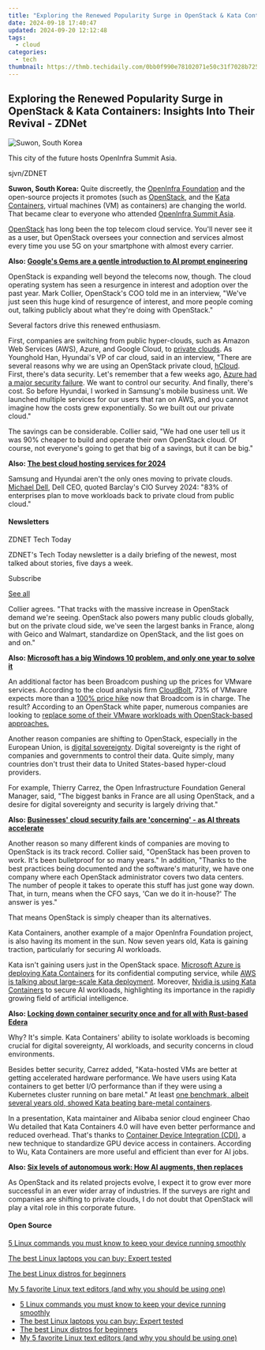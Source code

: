 ```yaml
---
title: "Exploring the Renewed Popularity Surge in OpenStack & Kata Containers: Insights Into Their Revival - ZDNet"
date: 2024-09-18 17:40:47
updated: 2024-09-20 12:12:48
tags:
  - cloud
categories:
  - tech
thumbnail: https://thmb.techidaily.com/0bb0f990e78102071e50c31f7028b725d7f6b1084837b38e9693d564989750d9.jpg
---
```


## Exploring the Renewed Popularity Surge in OpenStack & Kata Containers: Insights Into Their Revival - ZDNet

![Suwon, South Korea](https://www.zdnet.com/a/img/resize/2e734ba85b820507232b732c35fc2a437ac53c36/2024/09/04/f48ab108-b5dc-4606-9e1f-e56bf920fbbd/suwon-south-korea.jpg?auto=webp&width=1280)

This city of the future hosts OpenInfra Summit Asia. 

sjvn/ZDNET

**Suwon, South Korea:** Quite discreetly, the [OpenInfra Foundation](https://openinfra.dev/) and the open-source projects it promotes (such as [OpenStack](https://www.openstack.org/), and the [Kata Containers](https://katacontainers.io/), virtual machines (VM) as containers) are changing the world. That became clear to everyone who attended [OpenInfra Summit Asia](https://2024.openinfraasia.org/). 

[OpenStack](https://www.zdnet.com/article/openstack-from-austin-to-zed/) has long been the top telecom cloud service. You'll never see it as a user, but OpenStack oversees your connection and services almost every time you use 5G on your smartphone with almost every carrier. 

**Also: [Google's Gems are a gentle introduction to AI prompt engineering](https://www.zdnet.com/article/googles-gems-are-a-gentle-introduction-to-ai-prompt-engineering/)**

OpenStack is expanding well beyond the telecoms now, though. The cloud operating system has seen a resurgence in interest and adoption over the past year. Mark Collier, OpenStack's COO told me in an interview, "We've just seen this huge kind of resurgence of interest, and more people coming out, talking publicly about what they're doing with OpenStack."

Several factors drive this renewed enthusiasm.

First, companies are switching from public hyper-clouds, such as Amazon Web Services (AWS), Azure, and Google Cloud, to [private clouds](https://www.zdnet.com/paid-content/article/different-flavors-of-private-cloud/). As Younghold Han, Hyundai's VP of car cloud, said in an interview, "There are several reasons why we are using an OpenStack private cloud, [hCloud](https://www.hyundai.co.kr/story/CONT0000000000159670). First, there's data security. Let's remember that a few weeks ago, [Azure had a major security failure](https://techcrunch.com/2024/04/09/microsoft-employees-exposed-internal-passwords-security-lapse/). We want to control our security. And finally, there's cost. So before Hyundai, I worked in Samsung's mobile business unit. We launched multiple services for our users that ran on AWS, and you cannot imagine how the costs grew exponentially. So we built out our private cloud."

The savings can be considerable. Collier said, "We had one user tell us it was 90% cheaper to build and operate their own OpenStack cloud. Of course, not everyone's going to get that big of a savings, but it can be big." 

**Also: [The best cloud hosting services for 2024](https://www.zdnet.com/article/best-cloud-hosting/)**

Samsung and Hyundai aren't the only ones moving to private clouds. [Michael Dell](https://www.linkedin.com/feed/update/), Dell CEO, quoted Barclay's CIO Survey 2024: "83% of enterprises plan to move workloads back to private cloud from public cloud." 

#### Newsletters

ZDNET Tech Today

ZDNET's Tech Today newsletter is a daily briefing of the newest, most talked about stories, five days a week.

 Subscribe

[See all](https://www.zdnet.com/newsletters/)

Collier agrees. "That tracks with the massive increase in OpenStack demand we're seeing. OpenStack also powers many public clouds globally, but on the private cloud side, we've seen the largest banks in France, along with Geico and Walmart, standardize on OpenStack, and the list goes on and on."

**Also: [Microsoft has a big Windows 10 problem, and only one year to solve it](https://www.zdnet.com/article/microsoft-has-a-big-windows-10-problem-and-only-one-year-to-solve-it/)**

An additional factor has been Broadcom pushing up the prices for VMware services. According to the cloud analysis firm [CloudBolt](https://www.cloudbolt.io/), 73% of VMware expects more than a [100% price hike](https://www.cloudbolt.io/industry-research/vmware-acquisition-aftermath/) now that Broadcom is in charge. The result? According to an OpenStack white paper, numerous companies are looking to [replace some of their VMware workloads with OpenStack-based approaches.](https://www.openstack.org/vmware-migration-to-openstack-white-paper) 

Another reason companies are shifting to OpenStack, especially in the European Union, is [digital sovereignty](https://www.zdnet.com/article/microsoft-poses-threat-to-germanys-digital-sovereignty-warns-study/). Digital sovereignty is the right of companies and governments to control their data. Quite simply, many countries don't trust their data to United States-based hyper-cloud providers. 

For example, Thierry Carrez, the Open Infrastructure Foundation General Manager, said, "The biggest banks in France are all using OpenStack, and a desire for digital sovereignty and security is largely driving that."

**Also: [Businesses' cloud security fails are 'concerning' - as AI threats accelerate](https://www.zdnet.com/article/businesses-cloud-security-fails-are-concerning-as-ai-threats-accelerate/)**

Another reason so many different kinds of companies are moving to OpenStack is its track record. Collier said, "OpenStack has been proven to work. It's been bulletproof for so many years." In addition, "Thanks to the best practices being documented and the software's maturity, we have one company where each OpenStack administrator covers two data centers. The number of people it takes to operate this stuff has just gone way down. That, in turn, means when the CFO says, 'Can we do it in-house?' The answer is yes." 

That means OpenStack is simply cheaper than its alternatives. 

Kata Containers, another example of a major OpenInfra Foundation project, is also having its moment in the sun. Now seven years old, Kata is gaining traction, particularly for securing AI workloads. 

Kata isn't gaining users just in the OpenStack space. [Microsoft Azure is deploying Kata Containers](https://techcommunity.microsoft.com/t5/azure-confidential-computing/aligning-with-kata-confidential-containers-to-achieve-zero-trust/ba-p/3797876) for its confidential computing service, while [AWS is talking about large-scale Kata deployment](https://buy.geni.us/Proxy.ashx?TSID=368250&GR%5FURL=https%3A%2F%2Faws.amazon.com%2Fblogs%2Fcontainers%2Fenhancing-kubernetes-workload-isolation-and-security-using-kata-containers%2F%3Ftag%3Dzd-buy-button-20%26ascsubtag%3D%5F%5FCOM%5FCLICK%5FID%5F%5F%7C1c956433-3e03-4288-9939-ce25727a702a%7Cdtp&dtb=1). Moreover, [Nvidia is using Kata Containers](https://docs.nvidia.com/datacenter/cloud-native/gpu-operator/latest/gpu-operator-kata.html) to secure AI workloads, highlighting its importance in the rapidly growing field of artificial intelligence.

**Also: [Locking down container security once and for all with Rust-based Edera](https://www.zdnet.com/article/locking-down-container-security-once-and-for-all-with-rust-based-edera/)**

Why? It's simple. Kata Containers' ability to isolate workloads is becoming crucial for digital sovereignty, AI workloads, and security concerns in cloud environments.

Besides better security, Carrez added, "Kata-hosted VMs are better at getting accelerated hardware performance. We have users using Kata containers to get better I/O performance than if they were using a Kubernetes cluster running on bare metal." At least [one benchmark, albeit several years old, showed Kata beating bare-metal containers](https://stackhpc.com/kata-io-1.html). 

In a presentation, Kata maintainer and Alibaba senior cloud engineer Chao Wu detailed that Kata Containers 4.0 will have even better performance and reduced overhead. That's thanks to [Container Device Integration (CDI)](https://github.com/kata-containers/kata-containers/issues/9561), a new technique to standardize GPU device access in containers. According to Wu, Kata Containers are more useful and efficient than ever for AI jobs. 

**Also: [Six levels of autonomous work: How AI augments, then replaces](https://www.zdnet.com/article/six-levels-of-autonomous-work-how-ai-augments-then-replaces/)**

As OpenStack and its related projects evolve, I expect it to grow ever more successful in an ever wider array of industries. If the surveys are right and companies are shifting to private clouds, I do not doubt that OpenStack will play a vital role in this corporate future. 

#### Open Source

[5 Linux commands you must know to keep your device running smoothly](https://www.zdnet.com/article/5-linux-commands-you-must-know-to-keep-your-device-running-smoothly/ "5 Linux commands you must know to keep your device running smoothly")

[The best Linux laptops you can buy: Expert tested](https://www.zdnet.com/article/best-linux-laptop/ "The best Linux laptops you can buy: Expert tested")

[The best Linux distros for beginners](https://www.zdnet.com/article/best-linux-desktops-for-beginners/ "The best Linux distros for beginners")

[My 5 favorite Linux text editors (and why you should be using one)](https://www.zdnet.com/article/5-top-linux-text-editors-that-arent-vi-or-emacs-and-why-they-are-my-favorite/ "My 5 favorite Linux text editors (and why you should be using one)")

* [5 Linux commands you must know to keep your device running smoothly](https://www.zdnet.com/article/5-linux-commands-you-must-know-to-keep-your-device-running-smoothly/ "5 Linux commands you must know to keep your device running smoothly")
* [The best Linux laptops you can buy: Expert tested](https://www.zdnet.com/article/best-linux-laptop/ "The best Linux laptops you can buy: Expert tested")
* [The best Linux distros for beginners](https://www.zdnet.com/article/best-linux-desktops-for-beginners/ "The best Linux distros for beginners")
* [My 5 favorite Linux text editors (and why you should be using one)](https://www.zdnet.com/article/5-top-linux-text-editors-that-arent-vi-or-emacs-and-why-they-are-my-favorite/ "My 5 favorite Linux text editors (and why you should be using one)")

<ins class="adsbygoogle"
     style="display:block"
     data-ad-format="autorelaxed"
     data-ad-client="ca-pub-7571918770474297"
     data-ad-slot="1223367746"></ins>



<ins class="adsbygoogle"
     style="display:block"
     data-ad-client="ca-pub-7571918770474297"
     data-ad-slot="8358498916"
     data-ad-format="auto"
     data-full-width-responsive="true"></ins>
